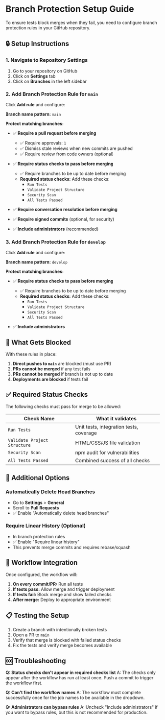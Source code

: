 # Branch Protection Setup Guide

To ensure tests block merges when they fail, you need to configure branch protection rules in your GitHub repository.

## 🔒 Setup Instructions

### 1. Navigate to Repository Settings
1. Go to your repository on GitHub
2. Click on **Settings** tab
3. Click on **Branches** in the left sidebar

### 2. Add Branch Protection Rule for `main`

Click **Add rule** and configure:

**Branch name pattern:** `main`

**Protect matching branches:**
- ✅ **Require a pull request before merging**
  - ✅ Require approvals: `1`
  - ✅ Dismiss stale reviews when new commits are pushed
  - ✅ Require review from code owners (optional)

- ✅ **Require status checks to pass before merging**
  - ✅ Require branches to be up to date before merging
  - **Required status checks:** Add these checks:
    - `Run Tests`
    - `Validate Project Structure` 
    - `Security Scan`
    - `All Tests Passed`

- ✅ **Require conversation resolution before merging**
- ✅ **Require signed commits** (optional, for security)
- ✅ **Include administrators** (recommended)

### 3. Add Branch Protection Rule for `develop`

Click **Add rule** and configure:

**Branch name pattern:** `develop`

**Protect matching branches:**
- ✅ **Require status checks to pass before merging**
  - ✅ Require branches to be up to date before merging
  - **Required status checks:** Add these checks:
    - `Run Tests`
    - `Validate Project Structure`
    - `Security Scan`
    - `All Tests Passed`

- ✅ **Include administrators**

## 🚫 What Gets Blocked

With these rules in place:

1. **Direct pushes to `main`** are blocked (must use PR)
2. **PRs cannot be merged** if any test fails
3. **PRs cannot be merged** if branch is not up to date
4. **Deployments are blocked** if tests fail

## ✅ Required Status Checks

The following checks must pass for merge to be allowed:

| Check Name | What it validates |
|------------|------------------|
| `Run Tests` | Unit tests, integration tests, coverage |
| `Validate Project Structure` | HTML/CSS/JS file validation |
| `Security Scan` | npm audit for vulnerabilities |
| `All Tests Passed` | Combined success of all checks |

## 🔧 Additional Options

### Automatically Delete Head Branches
- Go to **Settings** > **General**
- Scroll to **Pull Requests**
- ✅ Enable "Automatically delete head branches"

### Require Linear History (Optional)
- In branch protection rules
- ✅ Enable "Require linear history"
- This prevents merge commits and requires rebase/squash

## 🚀 Workflow Integration

Once configured, the workflow will:

1. **On every commit/PR:** Run all tests
2. **If tests pass:** Allow merge and trigger deployment
3. **If tests fail:** Block merge and show failed checks
4. **After merge:** Deploy to appropriate environment

## 📋 Testing the Setup

1. Create a branch with intentionally broken tests
2. Open a PR to `main`
3. Verify that merge is blocked with failed status checks
4. Fix the tests and verify merge becomes available

## 🆘 Troubleshooting

**Q: Status checks don't appear in required checks list**
A: The checks only appear after the workflow has run at least once. Push a commit to trigger the workflow first.

**Q: Can't find the workflow names**
A: The workflow must complete successfully once for the job names to be available in the dropdown.

**Q: Administrators can bypass rules**
A: Uncheck "Include administrators" if you want to bypass rules, but this is not recommended for production.
